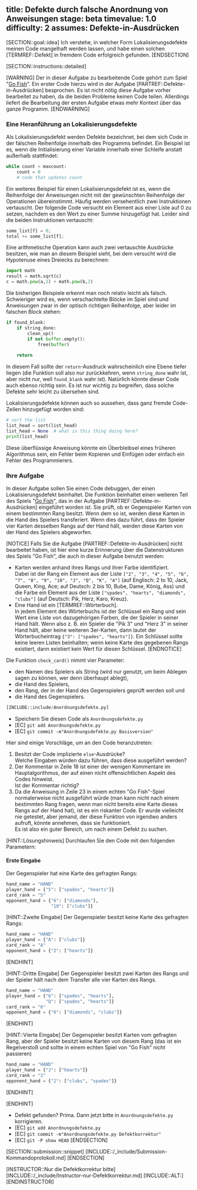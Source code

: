 title: Defekte durch falsche Anordnung von Anweisungen
stage: beta
timevalue: 1.0
difficulty: 2
assumes: Defekte-in-Ausdrücken
---
[SECTION::goal::idea]
Ich verstehe, in welcher Form Lokalisierungsdefekte meinen Code mangelhaft werden lassen, und
habe einen solchen [TERMREF::Defekt] in fremdem Code erfolgreich gefunden.
[ENDSECTION]

[SECTION::instructions::detailed]

[WARNING]
Der in dieser Aufgabe zu bearbeitende Code gehört zum Spiel "[Go Fish](https://en.wikipedia.org/wiki/Go_Fish)".
Ein erster Code hierzu wird in der Aufgabe [PARTREF::Defekte-in-Ausdrücken] besprochen.
Es ist nicht nötig diese Aufgabe vorher bearbeitet zu haben, da die beiden Probleme keinen Code teilen.
Allerdings liefert die Bearbeitung der ersten Aufgabe etwas mehr Kontext über das ganze Programm.
[ENDWARNING]

### Eine Heranführung an Lokalisierungsdefekte

Als Lokalisierungsdefekt werden Defekte bezeichnet, bei dem sich Code in der falschen Reihenfolge 
innerhalb des Programms befindet.
Ein Beispiel ist es, wenn die Initialisierung einer Variable innerhalb einer Schleife
anstatt außerhalb stattfindet:

```python
while count < maxcount:
    count = 0
    # code that updates count
```

Ein weiteres Beispiel für einen Lokalisierungsdefekt ist es, wenn die Reihenfolge der Anweisungen
nicht mit der gewünschten Reihenfolge der Operationen übereinstimmt. 
Häufig werden versehentlich zwei Instruktionen vertauscht.
Der folgende Code versucht ein Element aus einer Liste auf 0 zu setzen, nachdem es den Wert
zu einer Summe hinzugefügt hat.
Leider sind die beiden Instruktionen vertauscht:

```python
some_list[f] = 0;
total += some_list[f];
```

Eine arithmetische Operation kann auch zwei vertauschte Ausdrücke besitzen,
wie man an diesem Beispiel sieht, bei dem versucht wird die Hypotenuse eines Dreiecks zu berechnen:

```python
import math
result = math.sqrt(c)
c = math.pow(a,2) + math.pow(b,2)
```

Die bisherigen Beispiele erkennt man noch relativ leicht als falsch.
Schwieriger wird es, wenn verschachtelte Blöcke im Spiel sind und Anweisungen zwar in der optisch
richtigen Reihenfolge, aber leider im falschen Block stehen:

```python
if found_blank:
    if string_done:
        clean_up()
        if not buffer.empty():
            free(buffer)
    
    return
```

In diesem Fall sollte der `return`-Ausdruck wahrscheinlich eine Ebene tiefer liegen 
(die Funktion soll also nur zurückkehren, wenn `string_done` wahr ist, aber nicht nur, weil 
`found_blank` wahr ist). 
Natürlich könnte dieser Code auch ebenso richtig sein.
Es ist nur wichtig zu begreifen, dass solche Defekte sehr leicht zu übersehen sind.

Lokalisierungsdefekte können auch so aussehen, dass ganz fremde Code-Zeilen hinzugefügt worden sind:

```python
# sort the list
list_head = sort(list_head)
list_head = None  # what is this thing doing here?
print(list_head)
```

Diese überflüssige Anweisung könnte ein Überbleibsel eines früheren Algorithmus sein,
ein Fehler beim Kopieren und Einfügen oder einfach ein Fehler des Programmierers.


### Ihre Aufgabe

In dieser Aufgabe sollen Sie einen Code debuggen, der einen Lokalisierungsdefekt beinhaltet.
Die Funktion beinhaltet einen weiteren Teil des Spiels "[Go Fish](https://en.wikipedia.org/wiki/Go_Fish)", 
das in der Aufgabe [PARTREF::Defekte-in-Ausdrücken] eingeführt worden ist.
Sie prüft, ob er Gegenspieler Karten von einem bestimmten Rang besitzt.
Wenn dem so ist, werden diese Karten in die Hand des Spielers transferiert.
Wenn dies dazu führt, dass der Spieler vier Karten desselben Rangs auf der Hand hält, 
werden diese Karten von der Hand des Spielers abgeworfen.

[NOTICE]
Falls Sie die Aufgabe [PARTREF::Defekte-in-Ausdrücken] nicht bearbeitet haben, ist hier eine kurze Erinnerung
über die Datenstrukturen des Spiels "Go Fish", die auch in dieser Aufgabe benutzt werden:

- Karten werden anhand ihres Rangs und ihrer Farbe identifiziert.  
  Dabei ist der Rang ein Element aus der Liste 
  `["2", "3", "4", "5", "6", "7", "8", "9", "10", "J", "Q", "K", "A"]`
  (auf Englisch: 2 to 10, Jack, Queen, King, Ace; 
  auf Deutsch: 2 bis 10, Bube, Dame, König, Ass)
  und die Farbe ein Element aus der Liste 
  `["spades", "hearts", "diamonds", "clubs"]`
  (auf Deutsch: Pik, Herz, Karo, Kreuz).
- Eine Hand ist ein [TERMREF::Wörterbuch].  
  In jedem Element des Wörterbuchs ist der Schlüssel ein Rang und sein Wert eine Liste von
  dazugehörigen Farben, die der Spieler in seiner Hand hält.
  Wenn also z. B. ein Spieler die "Pik 3" und "Herz 3" in seiner Hand hält, aber keine weiteren 3er-Karten,
  dann lautet der Wörterbucheintrag `{"3": ["spades", "hearts"]}`.
  Ein Schlüssel sollte keine leeren Listen beinhalten; 
  wenn keine Karte des gegebenen Rangs existiert, dann existiert kein Wert für diesen Schlüssel.
[ENDNOTICE]

Die Funktion `check_card()` nimmt vier Parameter:

- den Namen des Spielers als String (wird nur genutzt, um beim Ablegen sagen zu können, wer denn 
  überhaupt ablegt),
- die Hand des Spielers,
- den Rang, der in der Hand des Gegenspielers geprüft werden soll und
- die Hand des Gegenspielers.

```python
[INCLUDE::include/Anordnungsdefekte.py]
```

- Speichern Sie diesen Code als `Anordnungsdefekte.py`
- [EC] `git add Anordnungsdefekte.py`
- [EC] `git commit -m"Anordnungsdefekte.py Basisversion"`

Hier sind einige Vorschläge, um an den Code heranzutreten:

1. Besitzt der Code implizierte `else`-Ausdrücke?  
   Welche Eingaben würden dazu führen, dass diese ausgeführt werden?
2. Der Kommentar in Zeile 18 ist einer der wenigen Kommentare im Hauptalgorithmus, 
   der auf einen nicht offensichtlichen Aspekt des Codes hinweist.  
   Ist der Kommentar richtig?
3. Da die Anweisung in Zeile 23 in einem echten "Go Fish"-Spiel normalerweise nicht ausgeführt würde
   (man kann nicht nach einem bestimmten Rang fragen, wenn man nicht bereits eine Karte dieses
   Rangs auf der Hand hat), ist es ein riskanter Code.
   Er wurde vielleicht nie getestet, aber jemand, der diese Funktion von irgendwo anders aufruft,
   könnte annehmen, dass sie funktioniert.  
   Es ist also ein guter Bereich, um nach einem Defekt zu suchen.
   

[HINT::Lösungshinweis]
Durchlaufen Sie den Code mit den folgenden Parametern:

#### Erste Eingabe
Der Gegenspieler hat eine Karte des gefragten Rangs:
````python
hand_name = "HAND"
player_hand = {"5": ["spades", "hearts"]}
card_rank = "5"
opponent_hand = {"6": ["diamonds"], 
                 "10": ["clubs"]}
````

[HINT::Zweite Eingabe]
Der Gegenspieler besitzt keine Karte des gefragten Rangs:
````python
hand_name = "HAND"
player_hand = {"A": ["clubs"]}
card_rank = "A"
opponent_hand = {"2": ["hearts"]}
````
[ENDHINT]

[HINT::Dritte Eingabe]
Der Gegenspieler besitzt zwei Karten des Rangs und 
der Spieler hält nach dem Transfer alle vier Karten des Rangs.
````python
hand_name = "HAND"
player_hand = {"6": ["spades", "hearts"],
               "Q": ["spades", "hearts"]}
card_rank = "6"
opponent_hand = {"6": ["diamonds", "clubs"]}
````
[ENDHINT]

[HINT::Vierte Eingabe]
Der Gegenspieler besitzt Karten vom gefragten Rang, aber 
der Spieler besitzt keine Karten von diesem Rang
(das ist ein Regelverstoß und sollte in einem echten Spiel von "Go Fish" nicht passieren)
````python
hand_name = "HAND"
player_hand = {"J": ["hearts"]}
card_rank = "2"
opponent_hand = {"2": ["clubs", "spades"]}
````
[ENDHINT]

[ENDHINT]

- Defekt gefunden? Prima. Dann jetzt bitte in `Anordnungsdefekte.py` korrigieren.
- [EC] `git add Anordnungsdefekte.py`
- [EC] `git commit -m"Anordnungsdefekte.py Defektkorrektur"`
- [EC] `git -P show HEAD`
[ENDSECTION]

[SECTION::submission::snippet]
[INCLUDE::/_include/Submission-Kommandoprotokoll.md]
[ENDSECTION]

[INSTRUCTOR::Nur die Defektkorrektur bitte]
[INCLUDE::/_include/Instructor-nur-Defektkorrektur.md]
[INCLUDE::ALT:]
[ENDINSTRUCTOR]